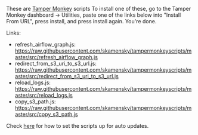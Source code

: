 
These are [Tamper Monkey](https://chrome.google.com/webstore/detail/tampermonkey/dhdgffkkebhmkfjojejmpbldmpobfkfo?hl=en) scripts
To install one of these, go to the Tamper Monkey dashboard -> Utilities, paste one of the links below into "Install From URL", press install, and press install again. You're done.

Links:

* refresh_airflow_graph.js: https://raw.githubusercontent.com/skamensky/tampermonkeyscripts/master/src/refresh_airflow_graph.js
* redirect_from_s3_uri_to_s3_url.js: https://raw.githubusercontent.com/skamensky/tampermonkeyscripts/master/src/redirect_from_s3_uri_to_s3_url.js
* reload_logs.js: https://raw.githubusercontent.com/skamensky/tampermonkeyscripts/master/src/reload_logs.js
* copy_s3_path.js: https://raw.githubusercontent.com/skamensky/tampermonkeyscripts/master/src/copy_s3_path.js



Check [here](https://www.tampermonkey.net/index.php?version=4.10&ext=dhdg&updated=true#script_update) for how to set the scripts up for auto updates.
